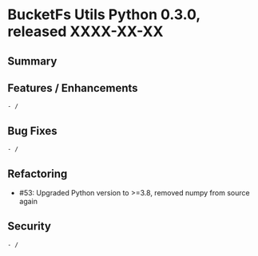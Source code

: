 # BucketFs Utils Python 0.3.0, released XXXX-XX-XX


## Summary


## Features / Enhancements
    - /

## Bug Fixes

    - /

## Refactoring

 - #53: Upgraded Python version to >=3.8, removed numpy from source again

## Security

    - /
